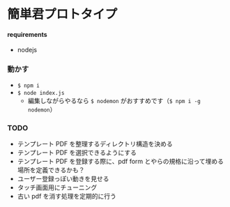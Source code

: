 # 簡単君プロトタイプ

#### requirements

- nodejs

### 動かす

- `$ npm i`
- `$ node index.js`
  - 編集しながらやるなら `$ nodemon` がおすすめです（`$ npm i -g nodemon`）

### TODO

- テンプレート PDF を整理するディレクトリ構造を決める
- テンプレート PDF を選択できるようにする
- テンプレート PDF を登録する際に、pdf form とやらの規格に沿って埋める場所を定義できるかも？
- ユーザー登録っぽい動きを見せる
- タッチ画面用にチューニング
- 古い pdf を消す処理を定期的に行う
